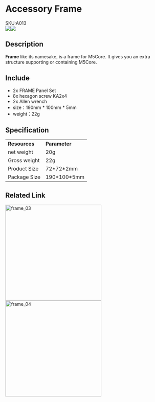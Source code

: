 
# Accessory Frame

<div class="badge badge-pill badge-primary product_sku_tag">SKU:A013</div>

<div class="product_pic"><img src="assets/img/product_pics/accessory/frame_01.webp"><img src="assets/img/product_pics/accessory/frame_02.webp"></div>

## Description

**Frame** like its namesake, is a frame for M5Core.  It gives you an extra structure supporting or containing M5Core.

## Include

-  2x FRAME Panel Set
-  8x hexagon screw KA2x4
-  2x Allen wrench
-  size：190mm * 100mm * 5mm
-  weight：22g

## Specification

<table>
   <tr style="font-weight:bold">
      <td>Resources</td>
      <td>Parameter</td>
   </tr>
   <tr>
      <td>net weight</td>
      <td>20g</td>
   </tr>
   <tr>
      <td>Gross weight</td>
      <td>22g</td>
   </tr>
   <tr>
      <td>Product Size</td>
      <td>72*72*2mm</td>
   </tr>
   <tr>
      <td>Package Size</td>
      <td>190*100*5mm</td>
   </tr>
 </table>

## Related Link

<img src="assets/img/product_pics/accessory/frame_03.webp" alt="frame_03" width="300px" height="300px">

<img src="assets/img/product_pics/accessory/frame_04.webp" alt="frame_04" width="300px" height="300px">

<script>

   var purchase_link = 'https://m5stack.com/collections/m5-accessory/products/frame-panel-extended-install-components';

   anchor_search(purchase_link);
   scrollFunc();

</script>